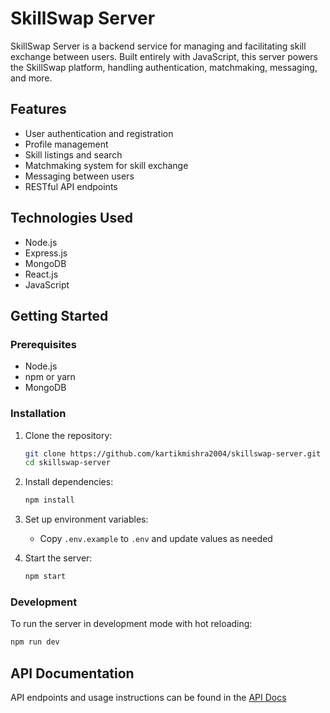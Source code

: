 # SkillSwap Server

SkillSwap Server is a backend service for managing and facilitating skill exchange between users. Built entirely with JavaScript, this server powers the SkillSwap platform, handling authentication, matchmaking, messaging, and more.

## Features

- User authentication and registration
- Profile management
- Skill listings and search
- Matchmaking system for skill exchange
- Messaging between users
- RESTful API endpoints

## Technologies Used

- Node.js
- Express.js
- MongoDB
- React.js
- JavaScript

## Getting Started

### Prerequisites

- Node.js 
- npm or yarn
- MongoDB

### Installation

1. Clone the repository:
    ```bash
    git clone https://github.com/kartikmishra2004/skillswap-server.git
    cd skillswap-server
    ```
2. Install dependencies:
    ```bash
    npm install
    ```
3. Set up environment variables:
    - Copy `.env.example` to `.env` and update values as needed

4. Start the server:
    ```bash
    npm start
    ```

### Development

To run the server in development mode with hot reloading:
```bash
npm run dev
```

## API Documentation

API endpoints and usage instructions can be found in the [API Docs](API_DOCUMENTATION.md)
